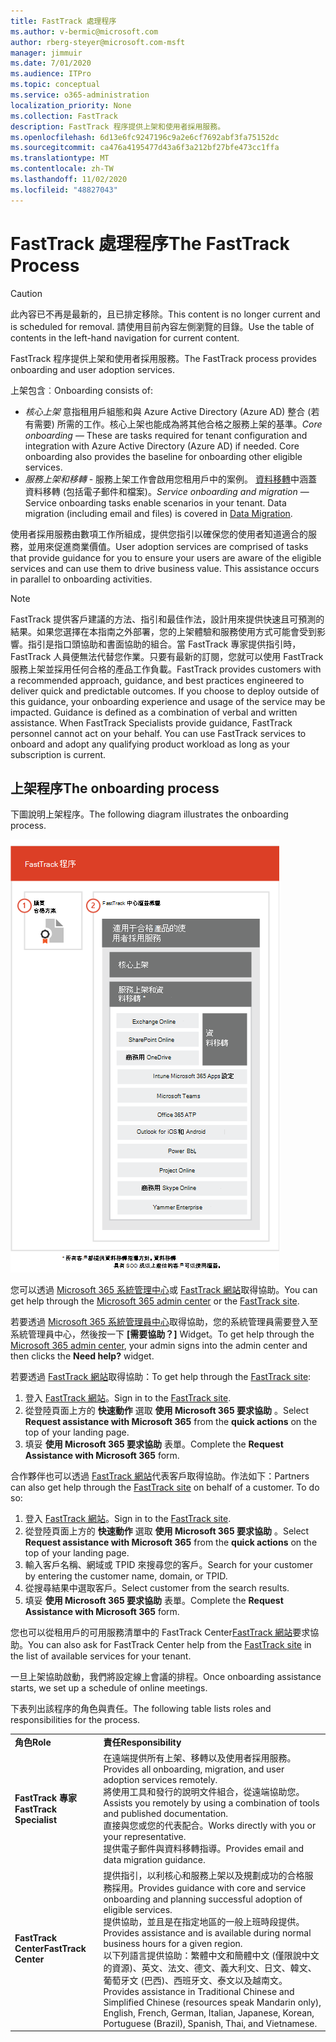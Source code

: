 ```yaml
---
title: FastTrack 處理程序
ms.author: v-bermic@microsoft.com
author: rberg-steyer@microsoft.com-msft
manager: jimmuir
ms.date: 7/01/2020
ms.audience: ITPro
ms.topic: conceptual
ms.service: o365-administration
localization_priority: None
ms.collection: FastTrack
description: FastTrack 程序提供上架和使用者採用服務。
ms.openlocfilehash: 6d13e6fc9247196c9a2e6cf7692abf3fa75152dc
ms.sourcegitcommit: ca476a4195477d43a6f3a212bf27bfe473cc1ffa
ms.translationtype: MT
ms.contentlocale: zh-TW
ms.lasthandoff: 11/02/2020
ms.locfileid: "48827043"
---
```

# <a name="the-fasttrack-process"></a><span data-ttu-id="1bfdf-103">FastTrack 處理程序</span><span class="sxs-lookup"><span data-stu-id="1bfdf-103">The FastTrack Process</span></span>

> [!CAUTION]
> <span data-ttu-id="1bfdf-104">此內容已不再是最新的，且已排定移除。</span><span class="sxs-lookup"><span data-stu-id="1bfdf-104">This content is no longer current and is scheduled for removal.</span></span> <span data-ttu-id="1bfdf-105">請使用目前內容左側瀏覽的目錄。</span><span class="sxs-lookup"><span data-stu-id="1bfdf-105">Use the table of contents in the left-hand navigation for current content.</span></span>

<span data-ttu-id="1bfdf-106">FastTrack 程序提供上架和使用者採用服務。</span><span class="sxs-lookup"><span data-stu-id="1bfdf-106">The FastTrack process provides onboarding and user adoption services.</span></span> 
  
<span data-ttu-id="1bfdf-107">上架包含︰</span><span class="sxs-lookup"><span data-stu-id="1bfdf-107">Onboarding consists of:</span></span>
  
- <span data-ttu-id="1bfdf-p102">*核心上架*  意指租用戶組態和與 Azure Active Directory (Azure AD) 整合 (若有需要) 所需的工作。核心上架也能成為將其他合格之服務上架的基準。</span><span class="sxs-lookup"><span data-stu-id="1bfdf-p102">*Core onboarding* — These are tasks required for tenant configuration and integration with Azure Active Directory (Azure AD) if needed. Core onboarding also provides the baseline for onboarding other eligible services.</span></span> 
- <span data-ttu-id="1bfdf-p103">*服務上架和移轉* - 服務上架工作會啟用您租用戶中的案例。 [資料移轉](O365-data-migration.md)中涵蓋資料移轉 (包括電子郵件和檔案)。</span><span class="sxs-lookup"><span data-stu-id="1bfdf-p103">*Service onboarding and migration* — Service onboarding tasks enable scenarios in your tenant. Data migration (including email and files) is covered in [Data Migration](O365-data-migration.md).</span></span> 
    
<span data-ttu-id="1bfdf-p104">使用者採用服務由數項工作所組成，提供您指引以確保您的使用者知道適合的服務，並用來促進商業價值。</span><span class="sxs-lookup"><span data-stu-id="1bfdf-p104">User adoption services are comprised of tasks that provide guidance for you to ensure your users are aware of the eligible services and can use them to drive business value. This assistance occurs in parallel to onboarding activities.</span></span>
  
> [!NOTE]
> <span data-ttu-id="1bfdf-p105">FastTrack 提供客戶建議的方法、指引和最佳作法，設計用來提供快速且可預測的結果。如果您選擇在本指南之外部署，您的上架體驗和服務使用方式可能會受到影響。指引是指口頭協助和書面協助的組合。當 FastTrack 專家提供指引時，FastTrack 人員便無法代替您作業。只要有最新的訂閱，您就可以使用 FastTrack 服務上架並採用任何合格的產品工作負載。</span><span class="sxs-lookup"><span data-stu-id="1bfdf-p105">FastTrack provides customers with a recommended approach, guidance, and best practices engineered to deliver quick and predictable outcomes. If you choose to deploy outside of this guidance, your onboarding experience and usage of the service may be impacted. Guidance is defined as a combination of verbal and written assistance. When FastTrack Specialists provide guidance, FastTrack personnel cannot act on your behalf. You can use FastTrack services to onboard and adopt any qualifying product workload as long as your subscription is current.</span></span> 
  
## <a name="the-onboarding-process"></a><span data-ttu-id="1bfdf-119">上架程序</span><span class="sxs-lookup"><span data-stu-id="1bfdf-119">The onboarding process</span></span>

<span data-ttu-id="1bfdf-120">下圖說明上架程序。</span><span class="sxs-lookup"><span data-stu-id="1bfdf-120">The following diagram illustrates the onboarding process.</span></span>
  
![使用上架權益的時間表](media/o365-onboarding-timeline-m365-apps.png)
  
<span data-ttu-id="1bfdf-122">您可以透過 [Microsoft 365 系統管理中心](https://go.microsoft.com/fwlink/?linkid=2032704)或 [FastTrack 網站](https://go.microsoft.com/fwlink/?linkid=780698)取得協助。</span><span class="sxs-lookup"><span data-stu-id="1bfdf-122">You can get help through the [Microsoft 365 admin center](https://go.microsoft.com/fwlink/?linkid=2032704) or the [FastTrack site](https://go.microsoft.com/fwlink/?linkid=780698).</span></span> 

<span data-ttu-id="1bfdf-123">若要透過 [Microsoft 365 系統管理員中心](https://go.microsoft.com/fwlink/?linkid=2032704)取得協助，您的系統管理員需要登入至系統管理員中心，然後按一下 **[需要協助？]** Widget。</span><span class="sxs-lookup"><span data-stu-id="1bfdf-123">To get help through the [Microsoft 365 admin center](https://go.microsoft.com/fwlink/?linkid=2032704), your admin signs into the admin center and then clicks the **Need help?** widget.</span></span> 

<span data-ttu-id="1bfdf-124">若要透過 [FastTrack 網站](https://go.microsoft.com/fwlink/?linkid=780698)取得協助：</span><span class="sxs-lookup"><span data-stu-id="1bfdf-124">To get help through the [FastTrack site](https://go.microsoft.com/fwlink/?linkid=780698):</span></span> 
1.    <span data-ttu-id="1bfdf-125">登入 [FastTrack 網站](https://go.microsoft.com/fwlink/?linkid=780698)。</span><span class="sxs-lookup"><span data-stu-id="1bfdf-125">Sign in to the [FastTrack site](https://go.microsoft.com/fwlink/?linkid=780698).</span></span> 
2.    <span data-ttu-id="1bfdf-126">從登陸頁面上方的 **快速動作** 選取 **使用 Microsoft 365 要求協助** 。</span><span class="sxs-lookup"><span data-stu-id="1bfdf-126">Select **Request assistance with Microsoft 365** from the **quick actions** on the top of your landing page.</span></span>
3.    <span data-ttu-id="1bfdf-127">填妥 **使用 Microsoft 365 要求協助** 表單。</span><span class="sxs-lookup"><span data-stu-id="1bfdf-127">Complete the **Request Assistance with Microsoft 365** form.</span></span>
  
<span data-ttu-id="1bfdf-p106">合作夥伴也可以透過 [FastTrack 網站](https://go.microsoft.com/fwlink/?linkid=780698)代表客戶取得協助。作法如下：</span><span class="sxs-lookup"><span data-stu-id="1bfdf-p106">Partners can also get help through the [FastTrack site](https://go.microsoft.com/fwlink/?linkid=780698) on behalf of a customer. To do so:</span></span>
1.    <span data-ttu-id="1bfdf-130">登入 [FastTrack 網站](https://go.microsoft.com/fwlink/?linkid=780698)。</span><span class="sxs-lookup"><span data-stu-id="1bfdf-130">Sign in to the [FastTrack site](https://go.microsoft.com/fwlink/?linkid=780698).</span></span> 
2.    <span data-ttu-id="1bfdf-131">從登陸頁面上方的 **快速動作** 選取 **使用 Microsoft 365 要求協助** 。</span><span class="sxs-lookup"><span data-stu-id="1bfdf-131">Select **Request assistance with Microsoft 365** from the **quick actions** on the top of your landing page.</span></span>
3.    <span data-ttu-id="1bfdf-132">輸入客戶名稱、網域或 TPID 來搜尋您的客戶。</span><span class="sxs-lookup"><span data-stu-id="1bfdf-132">Search for your customer by entering the customer name, domain, or TPID.</span></span>
4.    <span data-ttu-id="1bfdf-133">從搜尋結果中選取客戶。</span><span class="sxs-lookup"><span data-stu-id="1bfdf-133">Select customer from the search results.</span></span>
5.    <span data-ttu-id="1bfdf-134">填妥 **使用 Microsoft 365 要求協助** 表單。</span><span class="sxs-lookup"><span data-stu-id="1bfdf-134">Complete the **Request Assistance with Microsoft 365** form.</span></span>
  
 <span data-ttu-id="1bfdf-135">您也可以從租用戶的可用服務清單中的 FastTrack Center[FastTrack 網站](https://go.microsoft.com/fwlink/?linkid=780698)要求協助。</span><span class="sxs-lookup"><span data-stu-id="1bfdf-135">You can also ask for FastTrack Center help from the [FastTrack site](https://go.microsoft.com/fwlink/?linkid=780698) in the list of available services for your tenant.</span></span> 
    
 <span data-ttu-id="1bfdf-136">一旦上架協助啟動，我們將設定線上會議的排程。</span><span class="sxs-lookup"><span data-stu-id="1bfdf-136">Once onboarding assistance starts, we set up a schedule of online meetings.</span></span>

<span data-ttu-id="1bfdf-137">下表列出該程序的角色與責任。</span><span class="sxs-lookup"><span data-stu-id="1bfdf-137">The following table lists roles and responsibilities for the process.</span></span>
    
|||
|:-----|:-----|
|<span data-ttu-id="1bfdf-138">**角色**</span><span class="sxs-lookup"><span data-stu-id="1bfdf-138">**Role**</span></span> <br/> |<span data-ttu-id="1bfdf-139">**責任**</span><span class="sxs-lookup"><span data-stu-id="1bfdf-139">**Responsibility**</span></span> <br/> |
|<span data-ttu-id="1bfdf-140">**FastTrack 專家**</span><span class="sxs-lookup"><span data-stu-id="1bfdf-140">**FastTrack Specialist**</span></span> <br/> |<span data-ttu-id="1bfdf-141">在遠端提供所有上架、移轉以及使用者採用服務。</span><span class="sxs-lookup"><span data-stu-id="1bfdf-141">Provides all onboarding, migration, and user adoption services remotely.</span></span>  <br/> <span data-ttu-id="1bfdf-142">將使用工具和發行的說明文件組合，從遠端協助您。</span><span class="sxs-lookup"><span data-stu-id="1bfdf-142">Assists you remotely by using a combination of tools and published documentation.</span></span> <br/> <span data-ttu-id="1bfdf-143">直接與您或您的代表配合。</span><span class="sxs-lookup"><span data-stu-id="1bfdf-143">Works directly with you or your representative.</span></span> <br/> <span data-ttu-id="1bfdf-144">提供電子郵件與資料移轉指導。</span><span class="sxs-lookup"><span data-stu-id="1bfdf-144">Provides email and data migration guidance.</span></span>|
|<span data-ttu-id="1bfdf-145">**FastTrack Center**</span><span class="sxs-lookup"><span data-stu-id="1bfdf-145">**FastTrack Center**</span></span>  <br/> |<span data-ttu-id="1bfdf-146">提供指引，以利核心和服務上架以及規劃成功的合格服務採用。</span><span class="sxs-lookup"><span data-stu-id="1bfdf-146">Provides guidance with core and service onboarding and planning successful adoption of eligible services.</span></span>  <br/> <span data-ttu-id="1bfdf-147">提供協助，並且是在指定地區的一般上班時段提供。</span><span class="sxs-lookup"><span data-stu-id="1bfdf-147">Provides assistance and is available during normal business hours for a given region.</span></span> <br/> <span data-ttu-id="1bfdf-148">以下列語言提供協助：繁體中文和簡體中文 (僅限說中文的資源)、英文、法文、德文、義大利文、日文、韓文、葡萄牙文 (巴西)、西班牙文、泰文以及越南文。</span><span class="sxs-lookup"><span data-stu-id="1bfdf-148">Provides assistance in Traditional Chinese and Simplified Chinese (resources speak Mandarin only), English, French, German, Italian, Japanese, Korean, Portuguese (Brazil), Spanish, Thai, and Vietnamese.</span></span>|
